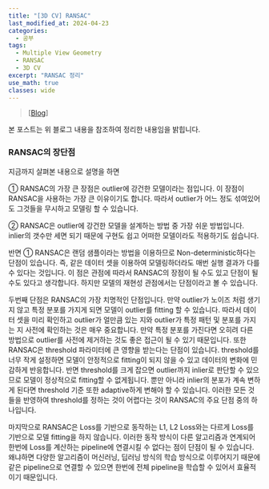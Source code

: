 ```yaml
---
title: "[3D CV] RANSAC"
last_modified_at: 2024-04-23
categories:
  - 공부
tags:
  - Multiple View Geometry
  - RANSAC
  - 3D CV
excerpt: "RANSAC 정리"
use_math: true
classes: wide
---
```


> [[Blog](https://gaussian37.github.io/vision-concept-ransac/)] 

본 포스트는 위 블로그 내용을 참조하여 정리한 내용임을 밝힙니다.

### RANSAC의 장단점

지금까지 살펴본 내용으로 설명을 하면 

① RANSAC의 가장 큰 장점은 outlier에 강건한 모델이라는 점입니다. 
이 장점이 RANSAC을 사용하는 가장 큰 이유이기도 합니다. 
따라서 outlier가 어느 정도 섞여있어도 그것들을 무시하고 모델링 할 수 있습니다.

② RANSAC은 outlier에 강건한 모델을 설계하는 방법 중 가장 쉬운 방법입니다. 
inlier의 갯수만 세면 되기 때문에 구현도 쉽고 어떠한 모델이라도 적용하기도 쉽습니다.

반면 ① RANSAC은 랜덤 샘플이라는 방법을 이용하므로 Non-deterministic하다는 단점이 있습니다. 
즉, 같은 데이터 셋을 이용하여 모델링하더라도 매번 실행 결과가 다를 수 있다는 것입니다. 
이 점은 관점에 따라서 RANSAC의 장점이 될 수도 있고 단점이 될 수도 있다고 생각합니다. 
하지만 모델의 재현성 관점에서는 단점이라고 볼 수 있습니다.

두번째 단점은 RANSAC의 가장 치명적인 단점입니다. 
만약 outlier가 노이즈 처럼 생기지 않고 특정 분포를 가지게 되면 모델이 outlier를 fitting 할 수 있습니다. 
따라서 데이터 셋을 미리 확인하고 outlier가 얼만큼 있는 지와 outlier가 특정 패턴 및 분포를 가지는 지 사전에 확인하는 것은 매우 중요합니다. 
만약 특정 분포를 가진다면 오히려 다른 방법으로 outlier를 사전에 제거하는 것도 좋은 접근이 될 수 있기 때문입니다.
또한 RANSAC은 threshold 파라미터에 큰 영향을 받는다는 단점이 있습니다. 
threshold를 너무 작게 설정하면 모델이 안정적으로 fitting이 되지 않을 수 있고 데이터의 변화에 민감하게 반응합니다. 
반면 threshold를 크게 잡으면 outlier까지 inlier로 판단할 수 있으므로 모델이 정상적으로 fitting할 수 없게됩니다. 
뿐만 아니라 inlier의 분포가 계속 변하게 된다면 threshold 기준 또한 adaptive하게 변해야 할 수 있습니다. 
이러한 모든 것들을 반영하여 threshold를 정하는 것이 어렵다는 것이 RANSAC의 주요 단점 중의 하나입니다.

마지막으로 RANSAC은 Loss를 기반으로 동작하는 L1, L2 Loss와는 다르게 Loss를 기반으로 모델 fitting을 하지 않습니다. 
이러한 동작 방식이 다른 알고리즘과 연계되어 한번에 Loss를 계산하는 pipeline에 연결시킬 수 없다는 점이 단점이 될 수 있습니다. 
왜냐하면 다양한 알고리즘이 머신러닝, 딥러닝 방식의 학습 방식으로 이루어지기 때문에 같은 pipeline으로 연결할 수 있으면 한번에 전체 pipeline을 학습할 수 있어서 효율적이기 때문입니다.
